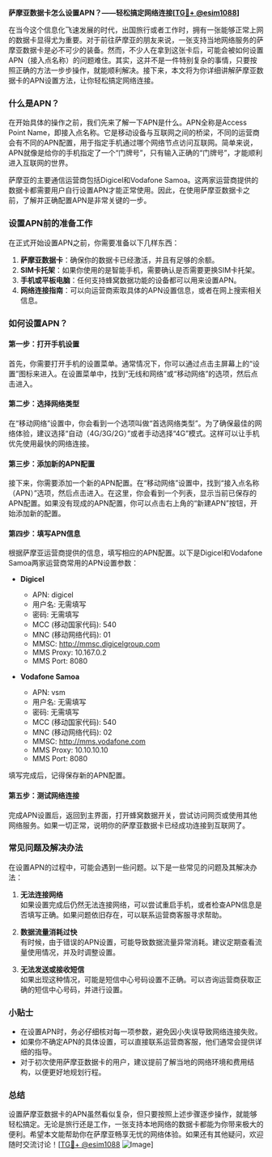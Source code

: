**萨摩亚数据卡怎么设置APN？——轻松搞定网络连接[[TG💪+ @esim1088](https://t.me/s/esim1088)]**

在当今这个信息化飞速发展的时代，出国旅行或者工作时，拥有一张能够正常上网的数据卡显得尤为重要。对于前往萨摩亚的朋友来说，一张支持当地网络服务的萨摩亚数据卡是必不可少的装备。然而，不少人在拿到这张卡后，可能会被如何设置APN（接入点名称）的问题难住。其实，这并不是一件特别复杂的事情，只要按照正确的方法一步步操作，就能顺利解决。接下来，本文将为你详细讲解萨摩亚数据卡的APN设置方法，让你轻松搞定网络连接。

### 什么是APN？

在开始具体的操作之前，我们先来了解一下APN是什么。APN全称是Access Point Name，即接入点名称。它是移动设备与互联网之间的桥梁，不同的运营商会有不同的APN配置，用于指定手机通过哪个网络节点访问互联网。简单来说，APN就像是给你的手机指定了一个“门牌号”，只有输入正确的“门牌号”，才能顺利进入互联网的世界。

萨摩亚的主要通信运营商包括Digicel和Vodafone Samoa。这两家运营商提供的数据卡都需要用户自行设置APN才能正常使用。因此，在使用萨摩亚数据卡之前，了解并正确配置APN是非常关键的一步。

### 设置APN前的准备工作

在正式开始设置APN之前，你需要准备以下几样东西：

1. **萨摩亚数据卡**：确保你的数据卡已经激活，并且有足够的余额。
2. **SIM卡托架**：如果你使用的是智能手机，需要确认是否需要更换SIM卡托架。
3. **手机或平板电脑**：任何支持蜂窝数据功能的设备都可以用来设置APN。
4. **网络连接指南**：可以向运营商索取具体的APN设置信息，或者在网上搜索相关信息。

### 如何设置APN？

#### 第一步：打开手机设置

首先，你需要打开手机的设置菜单。通常情况下，你可以通过点击主屏幕上的“设置”图标来进入。在设置菜单中，找到“无线和网络”或“移动网络”的选项，然后点击进入。

#### 第二步：选择网络类型

在“移动网络”设置中，你会看到一个选项叫做“首选网络类型”。为了确保最佳的网络体验，建议选择“自动（4G/3G/2G）”或者手动选择“4G”模式。这样可以让手机优先使用最快的网络连接。

#### 第三步：添加新的APN配置

接下来，你需要添加一个新的APN配置。在“移动网络”设置中，找到“接入点名称（APN）”选项，然后点击进入。在这里，你会看到一个列表，显示当前已保存的APN配置。如果没有现成的APN配置，你可以点击右上角的“新建APN”按钮，开始添加新的配置。

#### 第四步：填写APN信息

根据萨摩亚运营商提供的信息，填写相应的APN配置。以下是Digicel和Vodafone Samoa两家运营商常用的APN设置参数：

- **Digicel**
  - APN: digicel
  - 用户名: 无需填写
  - 密码: 无需填写
  - MCC (移动国家代码): 540
  - MNC (移动网络代码): 01
  - MMSC: http://mmsc.digicelgroup.com
  - MMS Proxy: 10.167.0.2
  - MMS Port: 8080

- **Vodafone Samoa**
  - APN: vsm
  - 用户名: 无需填写
  - 密码: 无需填写
  - MCC (移动国家代码): 540
  - MNC (移动网络代码): 02
  - MMSC: http://mms.vodafone.com
  - MMS Proxy: 10.10.10.10
  - MMS Port: 8080

填写完成后，记得保存新的APN配置。

#### 第五步：测试网络连接

完成APN设置后，返回到主界面，打开蜂窝数据开关，尝试访问网页或使用其他网络服务。如果一切正常，说明你的萨摩亚数据卡已经成功连接到互联网了。

### 常见问题及解决办法

在设置APN的过程中，可能会遇到一些问题。以下是一些常见的问题及其解决办法：

1. **无法连接网络**  
   如果设置完成后仍然无法连接网络，可以尝试重启手机，或者检查APN信息是否填写正确。如果问题依旧存在，可以联系运营商客服寻求帮助。

2. **数据流量消耗过快**  
   有时候，由于错误的APN设置，可能导致数据流量异常消耗。建议定期查看流量使用情况，并及时调整设置。

3. **无法发送或接收短信**  
   如果出现这种情况，可能是短信中心号码设置不正确。可以咨询运营商获取正确的短信中心号码，并进行设置。

### 小贴士

- 在设置APN时，务必仔细核对每一项参数，避免因小失误导致网络连接失败。
- 如果你不确定APN的具体设置，可以直接联系运营商客服，他们通常会提供详细的指导。
- 对于初次使用萨摩亚数据卡的用户，建议提前了解当地的网络环境和费用结构，以便更好地规划行程。

### 总结

设置萨摩亚数据卡的APN虽然看似复杂，但只要按照上述步骤逐步操作，就能够轻松搞定。无论是旅行还是工作，一张支持本地网络的数据卡都能为你带来极大的便利。希望本文能帮助你在萨摩亚畅享无忧的网络体验。如果还有其他疑问，欢迎随时交流讨论！[[TG💪+ @esim1088](https://t.me/s/esim1088) ![Image](https://i.postimg.cc/4NQfJmqS/Snipaste-2025-05-13-00-14-12.png)]